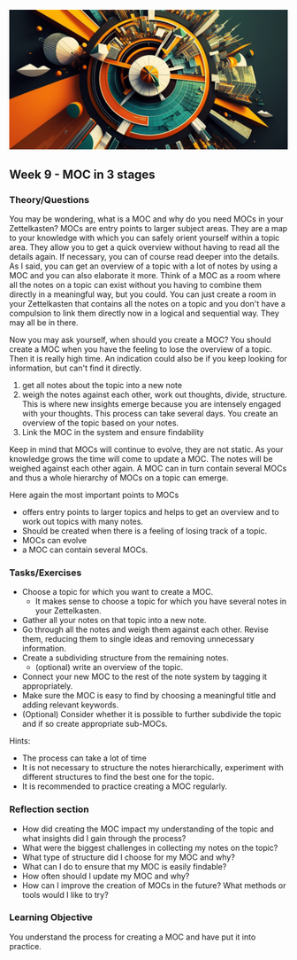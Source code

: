 ![Kompass](images/woche9.png)
## Week 9 - MOC in 3 stages

### Theory/Questions
You may be wondering, what is a MOC and why do you need MOCs in your Zettelkasten? MOCs are entry points to larger subject areas. They are a map to your knowledge with which you can safely orient yourself within a topic area. They allow you to get a quick overview without having to read all the details again. If necessary, you can of course read deeper into the details. As I said, you can get an overview of a topic with a lot of notes by using a MOC and you can also elaborate it more. Think of a MOC as a room where all the notes on a topic can exist without you having to combine them directly in a meaningful way, but you could. You can just create a room in your Zettelkasten that contains all the notes on a topic and you don't have a compulsion to link them directly now in a logical and sequential way. They may all be in there.

Now you may ask yourself, when should you create a MOC? You should create a MOC when you have the feeling to lose the overview of a topic. Then it is really high time. An indication could also be if you keep looking for information, but can't find it directly.


1. get all notes about the topic into a new note
2. weigh the notes against each other, work out thoughts, divide, structure. This is where new insights emerge because you are intensely engaged with your thoughts. This process can take several days. You create an overview of the topic based on your notes.
3. Link the MOC in the system and ensure findability


Keep in mind that MOCs will continue to evolve, they are not static. As your knowledge grows the time will come to update a MOC. The notes will be weighed against each other again. A MOC can in turn contain several MOCs and thus a whole hierarchy of MOCs on a topic can emerge.

Here again the most important points to MOCs
- offers entry points to larger topics and helps to get an overview and to work out topics with many notes.
- Should be created when there is a feeling of losing track of a topic.
- MOCs can evolve
- a MOC can contain several MOCs.


### Tasks/Exercises
- Choose a topic for which you want to create a MOC.
	- It makes sense to choose a topic for which you have several notes in your Zettelkasten.
- Gather all your notes on that topic into a new note.
- Go through all the notes and weigh them against each other. Revise them, reducing them to single ideas and removing unnecessary information.
- Create a subdividing structure from the remaining notes.
	- (optional) write an overview of the topic.
- Connect your new MOC to the rest of the note system by tagging it appropriately.
- Make sure the MOC is easy to find by choosing a meaningful title and adding relevant keywords.
- (Optional) Consider whether it is possible to further subdivide the topic and if so create appropriate sub-MOCs.

Hints:
- The process can take a lot of time
- It is not necessary to structure the notes hierarchically, experiment with different structures to find the best one for the topic.
- It is recommended to practice creating a MOC regularly.

### Reflection section
- How did creating the MOC impact my understanding of the topic and what insights did I gain through the process?
- What were the biggest challenges in collecting my notes on the topic?
- What type of structure did I choose for my MOC and why?
- What can I do to ensure that my MOC is easily findable?
- How often should I update my MOC and why?
- How can I improve the creation of MOCs in the future? What methods or tools would I like to try?

### Learning Objective
You understand the process for creating a MOC and have put it into practice.
